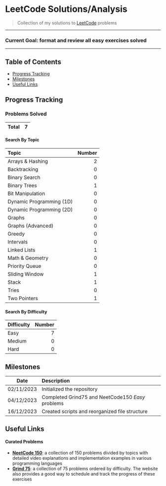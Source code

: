 # LeetCode Solutions/Analysis

> Collection of my solutions to [LeetCode](https://leetcode.com) problems

---
### Current Goal: format and review all easy exercises solved  

---

## Table of Contents
  - [Progress Tracking](#progress-tracking)
  - [Milestones](#milestones)
  - [Useful Links](#useful-links)

## Progress Tracking

### Problems Solved

| Total | 7 |
|:---:|:---:|

#### Search By Topic

| Topic | Number |
|:---|---:|
| Arrays & Hashing | 2 |
| Backtracking | 0 |
| Binary Search | 0 |
| Binary Trees | 1 |
| Bit Manipulation | 0 |
| Dynamic Programming (1D) | 0 |
| Dynamic Programming (2D) | 0 |
| Graphs | 0 |
| Graphs (Advanced) | 0 |
| Greedy | 0 |
| Intervals | 0 |
| Linked Lists | 1 |
| Math & Geometry | 0 |
| Priority Queue | 0 |
| Sliding Window | 1 |
| Stack | 1 |
| Tries | 0 |
| Two Pointers | 1 |

#### Search By Difficulty

| Difficulty | Number |
|:---|---:|
| Easy | 7 |
| Medium | 0 |
| Hard | 0 |

## Milestones

| Date | Description |
|:------:|:-------------|
| 02/11/2023 | Initialized the repository |
| 04/12/2023 | Completed Grind75 and NeetCode150 _Easy_ problems |
| 16/12/2023 | Created scripts and reorganized file structure |

## Useful Links

#### Curated Problems

- **[NeetCode 150](https://neetcode.io/practice)**: a collection of 150 problems divided by topics with detailed video explanations and implementation examples in various programming languages
- **[Grind 75](https://www.techinterviewhandbook.org/grind75?weeks=28&hours=40)**: a collection of 75 problems ordered by difficulty. The website also provides a good way to schedule and track the progress of these exercises